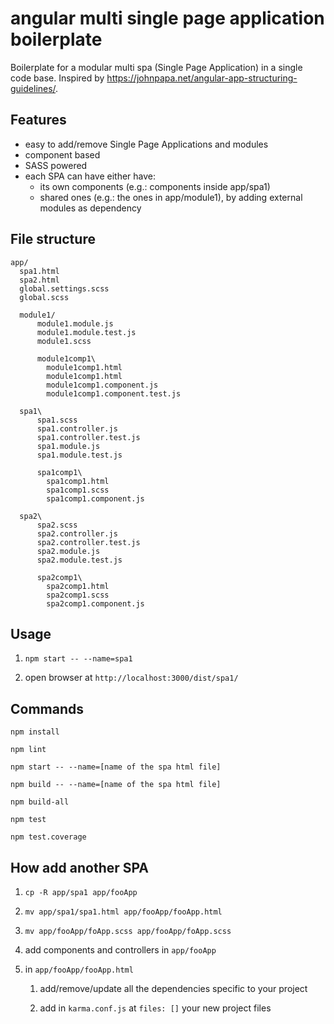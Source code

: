 # angular multi single page application boilerplate

Boilerplate for a modular multi spa (Single Page Application) in a single code base.
Inspired by https://johnpapa.net/angular-app-structuring-guidelines/.

## Features

* easy to add/remove Single Page Applications and modules
* component based
* SASS powered
* each SPA can have either have:
    * its own components (e.g.: components inside app/spa1)
    * shared ones (e.g.: the ones in app/module1), by adding external modules as dependency

## File structure

```
app/
  spa1.html
  spa2.html
  global.settings.scss
  global.scss

  module1/
      module1.module.js
      module1.module.test.js
      module1.scss
      
      module1comp1\
        module1comp1.html
        module1comp1.html
        module1comp1.component.js
        module1comp1.component.test.js

  spa1\
      spa1.scss
      spa1.controller.js
      spa1.controller.test.js
      spa1.module.js
      spa1.module.test.js

      spa1comp1\
        spa1comp1.html
        spa1comp1.scss
        spa1comp1.component.js

  spa2\
      spa2.scss
      spa2.controller.js
      spa2.controller.test.js
      spa2.module.js
      spa2.module.test.js

      spa2comp1\
        spa2comp1.html
        spa2comp1.scss
        spa2comp1.component.js
```

## Usage

1. `npm start -- --name=spa1`

1. open browser at `http://localhost:3000/dist/spa1/`

## Commands

```
npm install

npm lint

npm start -- --name=[name of the spa html file]

npm build -- --name=[name of the spa html file]

npm build-all

npm test

npm test.coverage
```

## How add another SPA

1. `cp -R app/spa1 app/fooApp`

1. `mv app/spa1/spa1.html app/fooApp/fooApp.html`

1. `mv app/fooApp/foApp.scss app/fooApp/foApp.scss` 

1. add components and controllers in `app/fooApp`

1. in `app/fooApp/fooApp.html`
    1. add/remove/update all the dependencies specific to your project
  
    1. add in `karma.conf.js` at `files: []` your new project files
  

